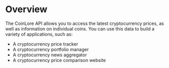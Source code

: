 # Overview

The CoinLore API allows you to access the latest cryptocurrency prices, as well as information on individual coins. You can use this data to build a variety of applications, such as:

- A cryptocurrency price tracker
- A cryptocurrency portfolio manager
- A cryptocurrency news aggregator
- A cryptocurrency price comparison website
